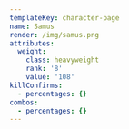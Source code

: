 ```yaml
---
templateKey: character-page
name: Samus
render: /img/samus.png
attributes:
  weight:
    class: heavyweight
    rank: '8'
    value: '108'
killConfirms:
  - percentages: {}
combos:
  - percentages: {}
---
```


